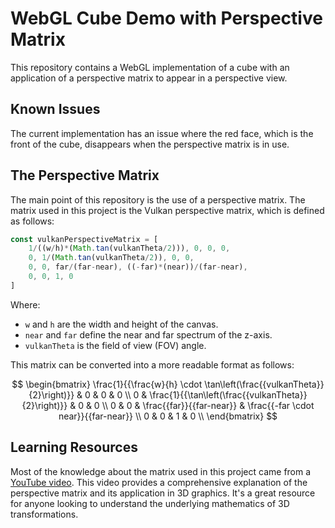 # WebGL Cube Demo with Perspective Matrix

This repository contains a WebGL implementation of a cube with an application of a perspective matrix to appear in a perspective view.

## Known Issues

The current implementation has an issue where the red face, which is the front of the cube, disappears when the perspective matrix is in use.

## The Perspective Matrix

The main point of this repository is the use of a perspective matrix. The matrix used in this project is the Vulkan perspective matrix, which is defined as follows:

```javascript
const vulkanPerspectiveMatrix = [
    1/((w/h)*(Math.tan(vulkanTheta/2))), 0, 0, 0,
    0, 1/(Math.tan(vulkanTheta/2)), 0, 0,
    0, 0, far/(far-near), ((-far)*(near))/(far-near),
    0, 0, 1, 0
]
```

Where:
- `w` and `h` are the width and height of the canvas.
- `near` and `far` define the near and far spectrum of the z-axis.
- `vulkanTheta` is the field of view (FOV) angle.

This matrix can be converted into a more readable format as follows:

$$
\begin{bmatrix}
\frac{1}{{\frac{w}{h} \cdot \tan\left(\frac{{vulkanTheta}}{2}\right)}} & 0 & 0 & 0 \\
0 & \frac{1}{{\tan\left(\frac{{vulkanTheta}}{2}\right)}} & 0 & 0 \\
0 & 0 & \frac{{far}}{{far-near}} & \frac{{-far \cdot near}}{{far-near}} \\
0 & 0 & 1 & 0 \\
\end{bmatrix}
$$

## Learning Resources

Most of the knowledge about the matrix used in this project came from a [YouTube video](https://youtu.be/U0_ONQQ5ZNM?si=87EWVEHGwkfG2oK7). This video provides a comprehensive explanation of the perspective matrix and its application in 3D graphics. It's a great resource for anyone looking to understand the underlying mathematics of 3D transformations.
